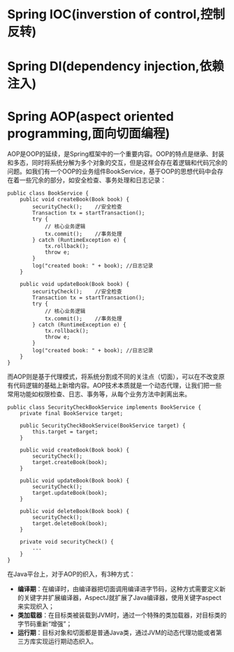 # Spring IOC(inverstion of control,控制反转)

# Spring DI(dependency injection,依赖注入)

# Spring AOP(aspect oriented programming,面向切面编程)
AOP是OOP的延续，是Spring框架中的一个重要内容。OOP的特点是继承、封装和多态，同时将系统分解为多个对象的交互，但是这样会存在着逻辑和代码冗余的问题。如我们有一个OOP的业务组件BookService，基于OOP的思想代码中会存在着一些冗余的部分，如安全检查、事务处理和日志记录：
```
public class BookService {
    public void createBook(Book book) {
        securityCheck();    //安全检查
        Transaction tx = startTransaction();
        try {
            // 核心业务逻辑
            tx.commit();    //事务处理
        } catch (RuntimeException e) {
            tx.rollback();
            throw e;
        }
        log("created book: " + book); //日志记录
    }
    
    public void updateBook(Book book) {
        securityCheck();    //安全检查
        Transaction tx = startTransaction();
        try {
            // 核心业务逻辑
            tx.commit();    //事务处理
        } catch (RuntimeException e) {
            tx.rollback();
            throw e;
        }
        log("created book: " + book); //日志记录
    }
}
```

而AOP则是基于代理模式，将系统分割成不同的关注点（切面），可以在不改变原有代码逻辑的基础上新增内容。AOP技术本质就是一个动态代理，让我们把一些常用功能如权限检查、日志、事务等，从每个业务方法中剥离出来。
```
public class SecurityCheckBookService implements BookService {
    private final BookService target;

    public SecurityCheckBookService(BookService target) {
        this.target = target;
    }

    public void createBook(Book book) {
        securityCheck();
        target.createBook(book);
    }

    public void updateBook(Book book) {
        securityCheck();
        target.updateBook(book);
    }

    public void deleteBook(Book book) {
        securityCheck();
        target.deleteBook(book);
    }

    private void securityCheck() {
        ...
    }
}
```

在Java平台上，对于AOP的织入，有3种方式：
- **编译期**：在编译时，由编译器把切面调用编译进字节码，这种方式需要定义新的关键字并扩展编译器，AspectJ就扩展了Java编译器，使用关键字aspect来实现织入；
- **类加载器**：在目标类被装载到JVM时，通过一个特殊的类加载器，对目标类的字节码重新“增强”；
- **运行期**：目标对象和切面都是普通Java类，通过JVM的动态代理功能或者第三方库实现运行期动态织入。